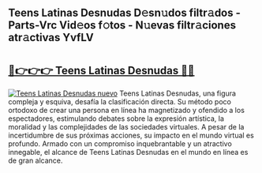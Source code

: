 ## Teens Latinas Desnudas D𝚎sn𝚞dos filtr𝚊dos - Parts-Vrc Vid𝚎os f𝚘tos - N𝚞evas filtr𝚊ciones atr𝚊ctivas YvfLV

# <h2><a href="http://mb1jrn.tromn.icu/?c=Teens+Latinas+Desnudas">🔗👉👉👉 Teens Latinas Desnudas 🔗🔗</a></h2>

[![Teens Latinas Desnudas nuevo](https://i.imgur.com/pEAQMta.gif)](http://mb1jrn.tromn.icu/?c=Teens+Latinas+Desnudas)
Teens Latinas Desnudas, una figura compleja y esquiva, desafía la clasificación directa. Su método poco ortodoxo de crear una persona en línea ha magnetizado y ofendido a los espectadores, estimulando debates sobre la expresión artística, la moralidad y las complejidades de las sociedades virtuales. A pesar de la incertidumbre de sus próximas acciones, su impacto en el mundo virtual es profundo. Armado con un compromiso inquebrantable y un atractivo innegable, el alcance de Teens Latinas Desnudas en el mundo en línea es de gran alcance.
